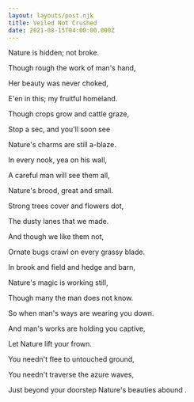```yaml
---
layout: layouts/post.njk
title: Veiled Not Crushed
date: 2021-08-15T04:00:00.000Z
---
```

Nature is hidden; not broke.

Though rough the work of man's hand,

Her beauty was never choked,

E'en in this; my fruitful homeland.


Though crops grow and cattle graze,

Stop a sec, and you'll soon see

Nature's charms are still a-blaze.


In every nook, yea on his wall,

A careful man will see them all,

Nature's brood, great and small.


Strong trees cover and flowers dot,

The dusty lanes that we made.

And though we like them not,

Ornate bugs crawl on every grassy blade.

In brook and field and hedge and barn,

Nature's magic is working still,

Though many the man does not know.


So when man's ways are wearing you down.

And man's works are holding you captive,

Let Nature lift your frown.

You needn't flee to untouched ground,

You needn't traverse the azure waves,

Just beyond your doorstep Nature's beauties abound .









